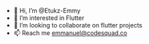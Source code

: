 - 👋 Hi, I’m @Etukz-Emmy
- 👀 I’m interested in Flutter
- 💞️ I’m looking to collaborate on flutter projects
- 📫 Reach me emmanuel@codesquad.co

<!---
Etukz-Emmy/Etukz-Emmy is a ✨ special ✨ repository because its `README.md` (this file) appears on your GitHub profile.
You can click the Preview link to take a look at your changes.
--->
